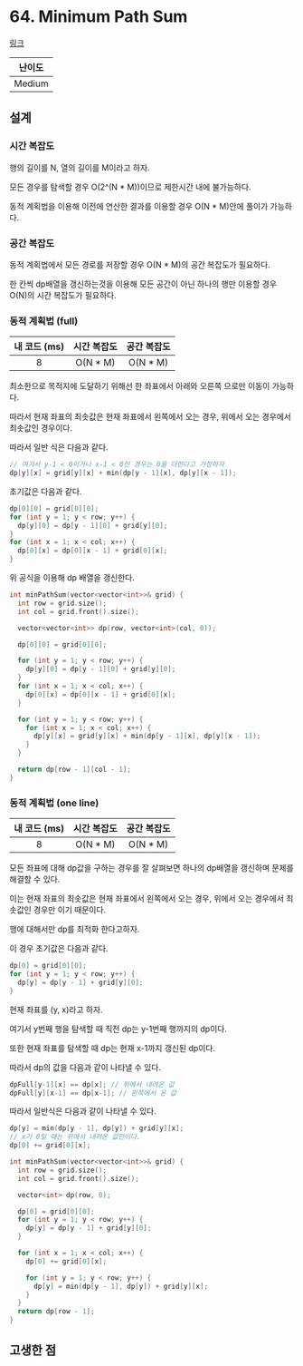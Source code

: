 # 64. Minimum Path Sum

[링크](https://leetcode.com/problems/minimum-path-sum/)

| 난이도 |
| :----: |
| Medium |

## 설계

### 시간 복잡도

행의 길이를 N, 열의 길이를 M이라고 하자.

모든 경우를 탐색할 경우 O(2^(N \* M))이므로 제한시간 내에 불가능하다.

동적 계획법을 이용해 이전에 연산한 결과를 이용할 경우 O(N \* M)안에 풀이가 가능하다.

### 공간 복잡도

동적 계획법에서 모든 경로를 저장할 경우 O(N \* M)의 공간 복잡도가 필요하다.

한 칸씩 dp배열을 갱신하는것을 이용해 모든 공간이 아닌 하나의 행만 이용할 경우 O(N)의 시간 복잡도가 필요하다.

### 동적 계획법 (full)

| 내 코드 (ms) | 시간 복잡도 | 공간 복잡도 |
| :----------: | :---------: | :---------: |
|      8       |  O(N \* M)  |  O(N \* M)  |

최소한으로 목적지에 도달하기 위해선 한 좌표에서 아래와 오른쪽 으로만 이동이 가능하다.

따라서 현재 좌표의 최솟값은 현재 좌표에서 왼쪽에서 오는 경우, 위에서 오는 경우에서 최솟값인 경우이다.

따라서 일반 식은 다음과 같다.

```cpp
// 여기서 y-1 < 0이거나 x-1 < 0인 경우는 0을 더한다고 가정하자
dp[y][x] = grid[y][x] + min(dp[y - 1][x], dp[y][x - 1]);
```

초기값은 다음과 같다.

```cpp
dp[0][0] = grid[0][0];
for (int y = 1; y < row; y++) {
  dp[y][0] = dp[y - 1][0] + grid[y][0];
}
for (int x = 1; x < col; x++) {
  dp[0][x] = dp[0][x - 1] + grid[0][x];
}
```

위 공식을 이용해 dp 배열을 갱신한다.

```cpp
int minPathSum(vector<vector<int>>& grid) {
  int row = grid.size();
  int col = grid.front().size();

  vector<vector<int>> dp(row, vector<int>(col, 0));

  dp[0][0] = grid[0][0];

  for (int y = 1; y < row; y++) {
    dp[y][0] = dp[y - 1][0] + grid[y][0];
  }
  for (int x = 1; x < col; x++) {
    dp[0][x] = dp[0][x - 1] + grid[0][x];
  }

  for (int y = 1; y < row; y++) {
    for (int x = 1; x < col; x++) {
      dp[y][x] = grid[y][x] + min(dp[y - 1][x], dp[y][x - 1]);
    }
  }

  return dp[row - 1][col - 1];
}
```

### 동적 계획법 (one line)

| 내 코드 (ms) | 시간 복잡도 | 공간 복잡도 |
| :----------: | :---------: | :---------: |
|      8       |  O(N \* M)  |  O(N \* M)  |

모든 좌표에 대해 dp값을 구하는 경우를 잘 살펴보면 하나의 dp배열을 갱신하며 문제를 해결할 수 있다.

이는 현재 좌표의 최솟값은 현재 좌표에서 왼쪽에서 오는 경우, 위에서 오는 경우에서 최솟값인 경우만 이기 때문이다.

행에 대해서만 dp를 최적화 한다고하자.

이 경우 초기값은 다음과 같다.

```cpp
dp[0] = grid[0][0];
for (int y = 1; y < row; y++) {
  dp[y] = dp[y - 1] + grid[y][0];
}
```

현재 좌표를 (y, x)라고 하자.

여기서 y번째 행을 탐색할 때 직전 dp는 y-1번째 행까지의 dp이다.

또한 현재 좌표를 탐색할 때 dp는 현재 x-1까지 갱신된 dp이다.

따라서 dp의 값을 다음과 같이 나타낼 수 있다.

```cpp
dpFull[y-1][x] == dp[x]; // 위에서 내려온 값
dpFull[y][x-1] == dp[x-1]; // 왼쪽에서 온 값
```

따라서 일반식은 다음과 같이 나타낼 수 있다.

```cpp
dp[y] = min(dp[y - 1], dp[y]) + grid[y][x];
// x가 0일 때는 위에서 내려온 값만이다.
dp[0] += grid[0][x];
```

```cpp
int minPathSum(vector<vector<int>>& grid) {
  int row = grid.size();
  int col = grid.front().size();

  vector<int> dp(row, 0);

  dp[0] = grid[0][0];
  for (int y = 1; y < row; y++) {
    dp[y] = dp[y - 1] + grid[y][0];
  }

  for (int x = 1; x < col; x++) {
    dp[0] += grid[0][x];

    for (int y = 1; y < row; y++) {
      dp[y] = min(dp[y - 1], dp[y]) + grid[y][x];
    }
  }
  return dp[row - 1];
}
```

## 고생한 점
